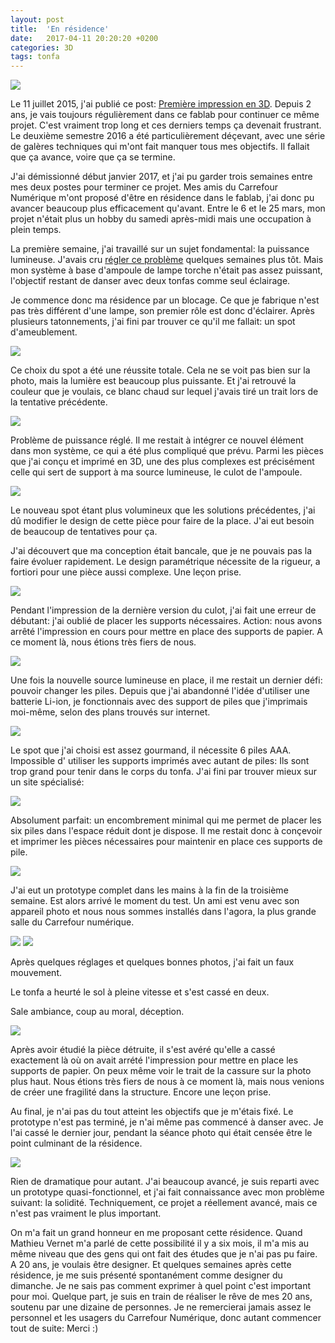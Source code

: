 ```yaml
---
layout: post
title:  'En résidence'
date:   2017-04-11 20:20:20 +0200
categories: 3D
tags: tonfa
---
```


<img src="/assets/images/residence/fablab.jpg"/>

Le 11 juillet 2015, j'ai publié ce post: [Première impression en 3D](http://www.inventif.fr/posts/premire-impression-en-3d). Depuis 2 ans, je vais toujours régulièrement dans ce fablab pour continuer ce même projet. C'est vraiment trop long et ces derniers temps ça devenait frustrant. Le deuxième semestre 2016 a été particulièrement déçevant, avec une série de galères techniques qui m'ont fait manquer tous mes objectifs. Il fallait que ça avance, voire que ça se termine.

J'ai démissionné début janvier 2017, et j'ai pu garder trois semaines entre mes deux postes pour terminer ce projet. Mes amis du Carrefour Numérique m'ont proposé d'être en résidence dans le fablab, j'ai donc pu avancer beaucoup plus efficacement qu'avant. Entre le 6 et le 25 mars, mon projet n'était plus un hobby du samedi après-midi mais une occupation à plein temps.
<!--more-->

La première semaine, j'ai travaillé sur un sujet fondamental: la puissance lumineuse. J'avais cru <a href="http://www.inventif.fr/posts/lumire-" target="_blank">régler ce problème</a> quelques semaines plus tôt. Mais mon système à base d'ampoule de lampe torche n'était pas assez puissant, l'objectif restant de danser avec deux tonfas comme seul éclairage.

Je commence donc ma résidence par un blocage. Ce que je fabrique n'est pas très différent d'une lampe, son premier rôle est donc d'éclairer. Après plusieurs tatonnements, j'ai fini par trouver ce qu'il me fallait: un spot d'ameublement.

<img src="/assets/images/residence/spot.jpg"/>

Ce choix du spot a été une réussite totale. Cela ne se voit pas bien sur la photo, mais la lumière est beaucoup plus puissante. Et j'ai retrouvé la couleur que je voulais, ce blanc chaud sur lequel j'avais tiré un trait lors de la tentative précédente.

<img src="/assets/images/residence/lumiere.jpg"/>

Problème de puissance réglé. Il me restait à intégrer ce nouvel élément dans mon système, ce qui a été plus compliqué que prévu. Parmi les pièces que j'ai conçu et imprimé en 3D, une des plus complexes est précisément celle qui sert de support à ma source lumineuse, le culot de l'ampoule.

<img src="/assets/images/residence/conception_culot.png"/>

Le nouveau spot étant plus volumineux que les solutions précédentes, j'ai dû modifier le design de cette pièce pour faire de la place. J'ai eut besoin de beaucoup de tentatives pour ça.

J'ai découvert que ma conception était bancale, que je ne pouvais pas la faire évoluer rapidement. Le design paramétrique nécessite de la rigueur, a fortiori pour une pièce aussi complexe. Une leçon prise.

<img src="/assets/images/residence/essais.jpg"/>

Pendant l'impression de la dernière version du culot, j'ai fait une erreur de débutant: j'ai oublié de placer les supports nécessaires. Action: nous avons arrêté l'impression en cours pour mettre en place des supports de papier. A ce moment là, nous étions très fiers de nous.

<img src="/assets/images/residence/sauvetage.jpg"/>

Une fois la nouvelle source lumineuse en place, il me restait un dernier défi: pouvoir changer les piles. Depuis que j'ai abandonné l'idée d'utiliser une batterie Li-ion, je fonctionnais avec des support de piles que j'imprimais moi-même, selon des plans trouvés sur internet.

<img src="/assets/images/residence/old_support_piles.jpg"/>

Le spot que j'ai choisi est assez gourmand, il nécessite 6 piles AAA. Impossible d' utiliser les supports imprimés avec autant de piles: Ils sont trop grand pour tenir dans le corps du tonfa. J'ai fini par trouver mieux sur un site spécialisé:

<img src="/assets/images/residence/support_piles.jpg"/>

Absolument parfait: un encombrement minimal qui me permet de placer les six piles dans l'espace réduit dont je dispose. Il me restait donc à conçevoir et imprimer les pièces nécessaires pour maintenir en place ces supports de pile.

<img src="/assets/images/residence/conception.jpg"/>

J'ai eut un prototype complet dans les mains à la fin de la troisième semaine. Est alors arrivé le moment du test. Un ami est venu avec son appareil photo et nous nous sommes installés dans l'agora, la plus grande salle du Carrefour numérique.

<img src="/assets/images/residence/agora1.jpg"/>

<img src="/assets/images/residence/agora2.jpg"/>

Après quelques réglages et quelques bonnes photos, j'ai fait un faux mouvement.

Le tonfa a heurté le sol à pleine vitesse et s'est cassé en deux.

Sale ambiance, coup au moral, déception.

<img src="/assets/images/residence/cassure.jpg"/>

Après avoir étudié la pièce détruite, il s'est avéré qu'elle a cassé exactement là où on avait arrété l'impression pour mettre en place les supports de papier. On peux même voir le trait de la cassure sur la photo plus haut. Nous étions très fiers de nous à ce moment là, mais nous venions de créer une fragilité dans la structure. Encore une leçon prise.

Au final, je n'ai pas du tout atteint les objectifs que je m'étais fixé. Le prototype n'est pas terminé, je n'ai même pas commencé à danser avec. Je l'ai cassé le dernier jour, pendant la séance photo qui était censée être le point culminant de la résidence.

<img src="/assets/images/residence/produit_final.jpg"/>

Rien de dramatique pour autant. J'ai beaucoup avancé, je suis reparti avec un prototype quasi-fonctionnel, et j'ai fait connaissance avec mon problème suivant: la solidité. Techniquement, ce projet a réellement avancé, mais ce n'est pas vraiment le plus important.

On m'a fait un grand honneur en me proposant cette résidence. Quand Mathieu Vernet m'a parlé de cette possibilité il y a six mois, il m'a mis au même niveau que des gens qui ont fait des études que je n'ai pas pu faire. A 20 ans, je voulais être designer. Et quelques semaines après cette résidence, je me suis présenté spontanément comme designer du dimanche. Je ne sais pas comment exprimer à quel point c'est important pour moi. Quelque part, je suis en train de réaliser le rêve de mes 20 ans, soutenu par une dizaine de personnes. Je ne remercierai jamais assez le personnel et les usagers du Carrefour Numérique, donc autant commencer tout de suite: Merci :)
